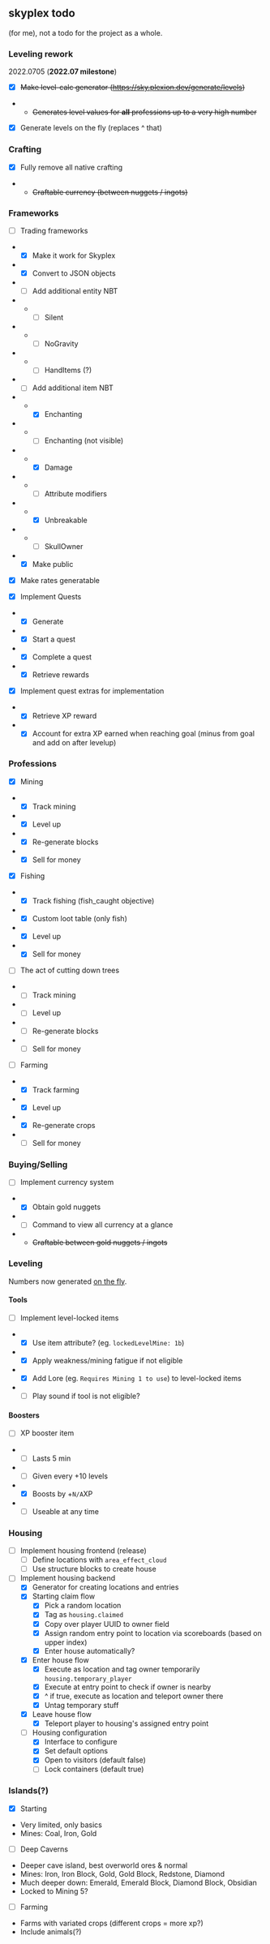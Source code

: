 ## skyplex todo
(for me), not a todo for the project as a whole.

### Leveling rework
2022.0705 (**2022.07 milestone**)

- [x] ~~Make level-calc generator (https://sky.plexion.dev/generate/levels)~~
- - ~~Generates level values for **all** professions up to a very high number~~
- [x] Generate levels on the fly (replaces ^ that)

### Crafting

- [x] Fully remove all native crafting
- - ~~Craftable currency (between nuggets / ingots)~~

### Frameworks

- [ ] Trading frameworks
- - [x] Make it work for Skyplex
- - [x] Convert to JSON objects
- - [ ] Add additional entity NBT
- - - [ ] Silent
- - - [ ] NoGravity
- - - [ ] HandItems (?)
- - [ ] Add additional item NBT
- - - [x] Enchanting
- - - [ ] Enchanting (not visible)
- - - [x] Damage
- - - [ ] Attribute modifiers
- - - [x] Unbreakable
- - - [ ] SkullOwner
- - [x] Make public

- [x] Make rates generatable

- [x] Implement Quests
- - [x] Generate
- - [x] Start a quest
- - [x] Complete a quest
- - [x] Retrieve rewards

- [x] Implement quest extras for implementation
- - [x] Retrieve XP reward
- - [x] Account for extra XP earned when reaching goal (minus from goal and add on after levelup)

### Professions

- [x] Mining
- - [x] Track mining
- - [x] Level up
- - [x] Re-generate blocks
- - [x] Sell for money
- [x] Fishing
- - [x] Track fishing (fish_caught objective)
- - [x] Custom loot table (only fish)
- - [x] Level up
- - [x] Sell for money
- [ ] The act of cutting down trees
- - [ ] Track mining
- - [ ] Level up
- - [ ] Re-generate blocks
- - [ ] Sell for money
- [ ] Farming
- - [x] Track farming
- - [x] Level up
- - [x] Re-generate crops
- - [ ] Sell for money

### Buying/Selling

- [ ] Implement currency system
- - [x] Obtain gold nuggets
- - [ ] Command to view all currency at a glance
- - ~~Craftable between gold nuggets / ingots~~

### Leveling
Numbers now generated [on the fly](https://github.com/plexiondev/skyplex/pull/4).

#### Tools
- [ ] Implement level-locked items
- - [x] Use item attribute? (eg. `lockedLevelMine: 1b`)
- - [x] Apply weakness/mining fatigue if not eligible
- - [x] Add Lore (eg. `Requires Mining 1 to use`) to level-locked items
- - [ ] Play sound if tool is not eligible?

#### Boosters
- [ ] XP booster item
- - [ ] Lasts 5 min
- - [ ] Given every +10 levels
- - [x] Boosts by +`N/A`XP
- - [ ] Useable at any time

### Housing
- [ ] Implement housing frontend (release)
  - [ ] Define locations with `area_effect_cloud`
  - [ ] Use structure blocks to create house

- [ ] Implement housing backend
  - [x] Generator for creating locations and entries
  - [x] Starting claim flow
    - [x] Pick a random location
    - [x] Tag as `housing.claimed`
    - [x] Copy over player UUID to owner field
    - [x] Assign random entry point to location via scoreboards (based on upper index)
    - [x] Enter house automatically?
  - [x] Enter house flow
    - [x] Execute as location and tag owner temporarily `housing.temporary_player`
    - [x] Execute at entry point to check if owner is nearby
    - [x] ^ if true, execute as location and teleport owner there
    - [x] Untag temporary stuff
  - [x] Leave house flow
    - [x] Teleport player to housing's assigned entry point
  - [ ] Housing configuration
    - [x] Interface to configure
    - [x] Set default options
    - [x] Open to visitors (default false)
    - [ ] Lock containers (default true)

### Islands(?)

- [x] Starting
- Very limited, only basics
- Mines: Coal, Iron, Gold
- [ ] Deep Caverns
- Deeper cave island, best overworld ores & normal
- Mines: Iron, Iron Block, Gold, Gold Block, Redstone, Diamond
- Much deeper down: Emerald, Emerald Block, Diamond Block, Obsidian
- Locked to Mining 5?
- [ ] Farming
- Farms with variated crops (different crops = more xp?)
- Include animals(?)
